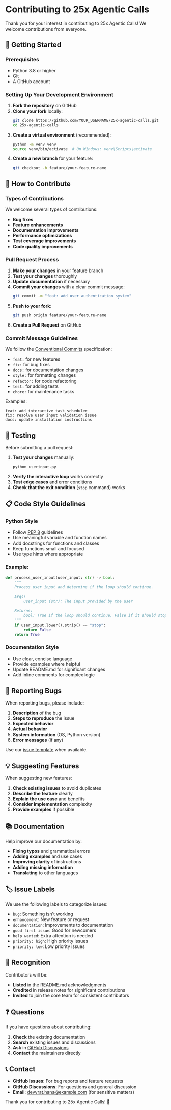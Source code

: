 # Contributing to 25x Agentic Calls

Thank you for your interest in contributing to 25x Agentic Calls! We welcome contributions from everyone.

## 🚀 Getting Started

### Prerequisites

- Python 3.8 or higher
- Git
- A GitHub account

### Setting Up Your Development Environment

1. **Fork the repository** on GitHub
2. **Clone your fork** locally:
   ```bash
   git clone https://github.com/YOUR_USERNAME/25x-agentic-calls.git
   cd 25x-agentic-calls
   ```
3. **Create a virtual environment** (recommended):
   ```bash
   python -m venv venv
   source venv/bin/activate  # On Windows: venv\Scripts\activate
   ```
4. **Create a new branch** for your feature:
   ```bash
   git checkout -b feature/your-feature-name
   ```

## 📝 How to Contribute

### Types of Contributions

We welcome several types of contributions:

- **Bug fixes**
- **Feature enhancements**
- **Documentation improvements**
- **Performance optimizations**
- **Test coverage improvements**
- **Code quality improvements**

### Pull Request Process

1. **Make your changes** in your feature branch
2. **Test your changes** thoroughly
3. **Update documentation** if necessary
4. **Commit your changes** with a clear commit message:
   ```bash
   git commit -m "feat: add user authentication system"
   ```
5. **Push to your fork**:
   ```bash
   git push origin feature/your-feature-name
   ```
6. **Create a Pull Request** on GitHub

### Commit Message Guidelines

We follow the [Conventional Commits](https://www.conventionalcommits.org/) specification:

- `feat:` for new features
- `fix:` for bug fixes
- `docs:` for documentation changes
- `style:` for formatting changes
- `refactor:` for code refactoring
- `test:` for adding tests
- `chore:` for maintenance tasks

Examples:
```
feat: add interactive task scheduler
fix: resolve user input validation issue
docs: update installation instructions
```

## 🧪 Testing

Before submitting a pull request:

1. **Test your changes** manually:
   ```bash
   python userinput.py
   ```
2. **Verify the interactive loop** works correctly
3. **Test edge cases** and error conditions
4. **Check that the exit condition** (`stop` command) works

## 📋 Code Style Guidelines

### Python Style

- Follow [PEP 8](https://www.python.org/dev/peps/pep-0008/) guidelines
- Use meaningful variable and function names
- Add docstrings for functions and classes
- Keep functions small and focused
- Use type hints where appropriate

### Example:

```python
def process_user_input(user_input: str) -> bool:
    """
    Process user input and determine if the loop should continue.
    
    Args:
        user_input (str): The input provided by the user
        
    Returns:
        bool: True if the loop should continue, False if it should stop
    """
    if user_input.lower().strip() == "stop":
        return False
    return True
```

### Documentation Style

- Use clear, concise language
- Provide examples where helpful
- Update README.md for significant changes
- Add inline comments for complex logic

## 🐛 Reporting Bugs

When reporting bugs, please include:

1. **Description** of the bug
2. **Steps to reproduce** the issue
3. **Expected behavior**
4. **Actual behavior**
5. **System information** (OS, Python version)
6. **Error messages** (if any)

Use our [issue template](.github/ISSUE_TEMPLATE/bug_report.md) when available.

## 💡 Suggesting Features

When suggesting new features:

1. **Check existing issues** to avoid duplicates
2. **Describe the feature** clearly
3. **Explain the use case** and benefits
4. **Consider implementation** complexity
5. **Provide examples** if possible

## 📚 Documentation

Help improve our documentation by:

- **Fixing typos** and grammatical errors
- **Adding examples** and use cases
- **Improving clarity** of instructions
- **Adding missing information**
- **Translating** to other languages

## 🏷 Issue Labels

We use the following labels to categorize issues:

- `bug`: Something isn't working
- `enhancement`: New feature or request
- `documentation`: Improvements to documentation
- `good first issue`: Good for newcomers
- `help wanted`: Extra attention is needed
- `priority: high`: High priority issues
- `priority: low`: Low priority issues

## 🎉 Recognition

Contributors will be:

- **Listed** in the README.md acknowledgments
- **Credited** in release notes for significant contributions
- **Invited** to join the core team for consistent contributors

## ❓ Questions

If you have questions about contributing:

1. **Check** the existing documentation
2. **Search** existing issues and discussions
3. **Ask** in [GitHub Discussions](https://github.com/devvrat-hans/25x-agentic-calls/discussions)
4. **Contact** the maintainers directly

## 📞 Contact

- **GitHub Issues**: For bug reports and feature requests
- **GitHub Discussions**: For questions and general discussion
- **Email**: devvrat.hans@example.com (for sensitive matters)

Thank you for contributing to 25x Agentic Calls! 🚀
